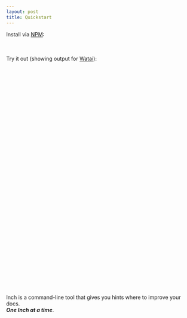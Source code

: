 ```yaml
---
layout: post
title: Quickstart
---
```


Install via [NPM](https://www.npmjs.com/package/inchjs):

<div class="screenshot">
  <div style="height: 20px; background-image: url(public/images/quickstart-npm-install.png); background-position: -1px -2px"></div>
</div>

Try it out (showing output for [Watai](https://github.com/MattiSG/Watai)):

<div class="screenshot">
  <div style="height: 595px; background-image: url(public/images/quickstart-watai.png); background-position: -1px -1px"></div>
</div>

Inch is a command-line tool that gives you hints where to improve your docs.<br>***One Inch at a time***.